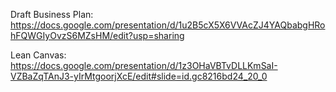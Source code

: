 Draft Business Plan: https://docs.google.com/presentation/d/1u2B5cX5X6VVAcZJ4YAQbabgHRohFQWGIyOvzS6MZsHM/edit?usp=sharing

Lean Canvas: https://docs.google.com/presentation/d/1z3OHaVBTvDLLKmSaI-VZBaZqTAnJ3-yIrMtgoorjXcE/edit#slide=id.gc8216bd24_20_0
